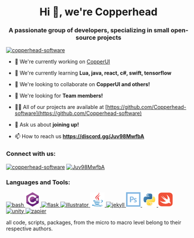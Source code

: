 <h1 align="center">Hi 👋, we're Copperhead</h1>
<h3 align="center">A passionate group of developers, specializing in small open-source projects</h3>

<p align="left"> <a href="https://twitter.com/CopperSoftware" target="blank"><img src="https://img.shields.io/twitter/follow/CopperSoftware?logo=twitter&style=for-the-badge" alt="copperhead-software" /></a> </p>

- 🔭 We're currently working on [CopperUI](https://github.com/Copperhead-Software/CopperUI)

- 🌱 We're currently learning **Lua, java, react, c#, swift, tensorflow**

- 👯 We're looking to collaborate on **CopperUI and others!**

- 🤝 We're looking for **Team members!**

- 👨‍💻 All of our projects are available at [https://github.com/Copperhead-software](https://github.com/Copperhead-software)

- 💬 Ask us about **joining up!**

- 📫 How to reach us **https://discord.gg/Juv98MwfbA**

<h3 align="left">Connect with us:</h3>
<p align="left">
<a href="https://twitter.com/copperhead-software" target="blank"><img align="center" src="https://raw.githubusercontent.com/rahuldkjain/github-profile-readme-generator/master/src/images/icons/Social/twitter.svg" alt="copperhead-software" height="30" width="40" /></a>
<a href="https://discord.gg/Juv98MwfbA" target="blank"><img align="center" src="https://raw.githubusercontent.com/rahuldkjain/github-profile-readme-generator/master/src/images/icons/Social/discord.svg" alt="Juv98MwfbA" height="30" width="40" /></a>
</p>

<h3 align="left">Languages and Tools:</h3>
<p align="left"> <a href="https://www.gnu.org/software/bash/" target="_blank" rel="noreferrer"> <img src="https://www.vectorlogo.zone/logos/gnu_bash/gnu_bash-icon.svg" alt="bash" width="40" height="40"/> </a> <a href="https://www.w3schools.com/cs/" target="_blank" rel="noreferrer"> <img src="https://raw.githubusercontent.com/devicons/devicon/master/icons/csharp/csharp-original.svg" alt="csharp" width="40" height="40"/> </a> <a href="https://flask.palletsprojects.com/" target="_blank" rel="noreferrer"> <img src="https://www.vectorlogo.zone/logos/pocoo_flask/pocoo_flask-icon.svg" alt="flask" width="40" height="40"/> </a> <a href="https://www.adobe.com/in/products/illustrator.html" target="_blank" rel="noreferrer"> <img src="https://www.vectorlogo.zone/logos/adobe_illustrator/adobe_illustrator-icon.svg" alt="illustrator" width="40" height="40"/> </a> <a href="https://www.java.com" target="_blank" rel="noreferrer"> <img src="https://raw.githubusercontent.com/devicons/devicon/master/icons/java/java-original.svg" alt="java" width="40" height="40"/> </a> <a href="https://jekyllrb.com/" target="_blank" rel="noreferrer"> <img src="https://www.vectorlogo.zone/logos/jekyllrb/jekyllrb-icon.svg" alt="jekyll" width="40" height="40"/> </a> <a href="https://www.photoshop.com/en" target="_blank" rel="noreferrer"> <img src="https://raw.githubusercontent.com/devicons/devicon/master/icons/photoshop/photoshop-line.svg" alt="photoshop" width="40" height="40"/> </a> <a href="https://www.python.org" target="_blank" rel="noreferrer"> <img src="https://raw.githubusercontent.com/devicons/devicon/master/icons/python/python-original.svg" alt="python" width="40" height="40"/> </a> <a href="https://developer.apple.com/swift/" target="_blank" rel="noreferrer"> <img src="https://raw.githubusercontent.com/devicons/devicon/master/icons/swift/swift-original.svg" alt="swift" width="40" height="40"/> </a> <a href="https://unity.com/" target="_blank" rel="noreferrer"> <img src="https://www.vectorlogo.zone/logos/unity3d/unity3d-icon.svg" alt="unity" width="40" height="40"/> </a> <a href="https://zapier.com" target="_blank" rel="noreferrer"> <img src="https://www.vectorlogo.zone/logos/zapier/zapier-icon.svg" alt="zapier" width="40" height="40"/> </a> </p>

all code, scripts, packages, from the micro to macro level belong to their respective authors.
